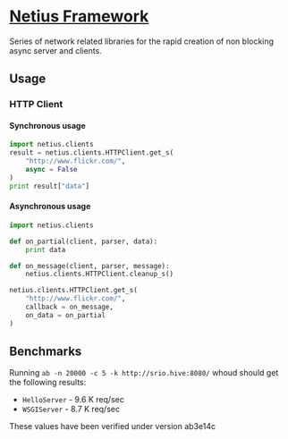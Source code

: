 # [Netius Framework](http://netius.com)

Series of network related libraries for the rapid creation of non blocking async server and clients.

## Usage

### HTTP Client

#### Synchronous usage

```python
import netius.clients
result = netius.clients.HTTPClient.get_s(
    "http://www.flickr.com/",
    async = False
)
print result["data"]
```
#### Asynchronous usage

```python
import netius.clients

def on_partial(client, parser, data):
    print data

def on_message(client, parser, message):
    netius.clients.HTTPClient.cleanup_s()

netius.clients.HTTPClient.get_s(
    "http://www.flickr.com/",
    callback = on_message,
    on_data = on_partial
)
```

## Benchmarks

Running `ab -n 20000 -c 5 -k http://srio.hive:8080/` whoud should get the following results:

* `HelloServer` - 9.6 K req/sec
* `WSGIServer` - 8.7 K req/sec

These values have been verified under version ab3e14c
